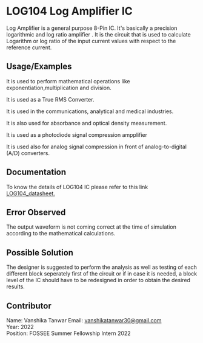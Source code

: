 # LOG104 Log Amplifier IC

Log Amplifier is a general purpose 8-Pin IC. It's basically a precision logarithmic and log ratio amplifier . It is the circuit that is used to calculate Logarithm or log ratio of the input current values with respect to the reference current.

## Usage/Examples

It is used to perform mathematical operations like exponentiation,multiplication and division.

It is used as a True RMS Converter.

It is used in the communications, analytical and medical industries.

It is also used for absorbance and optical density measurement.

It is used as a photodiode signal compression ampplifier

It is used also for analog signal compression in front of analog-to-digital (A/D) converters.
## Documentation

To know the details of LOG104 IC please refer to this link [LOG104_datasheet.](https://www.ti.com/lit/ds/symlink/log104.pdf?ts=1669552722002&ref_url=https%253A%252F%252Fwww.google.com%252F)

## Error Observed

The output waveform is not coming correct at the time of simulation according to the mathematical calculations.

## Possible Solution

The designer is suggested to perform the analysis as well as testing of each different block seperately first of the circuit or if in case it is needed, a block level of the IC should have to be redesigned in order to obtain the desired results.

## Contributor

Name: Vanshika Tanwar 
Email: vanshikatanwar30@gmail.com  
Year: 2022  
Position: FOSSEE Summer Fellowship Intern 2022

